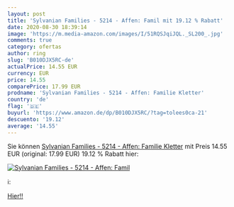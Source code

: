 ```yaml
---
layout: post
title: 'Sylvanian Families - 5214 - Affen: Famil mit 19.12 % Rabatt'
date: 2020-08-30 18:39:14
image: 'https://m.media-amazon.com/images/I/51RQSJqiJQL._SL200_.jpg'
comments: true
category: ofertas
author: ring
slug: 'B010DJX5RC-de'
actualPrice: 14.55 EUR
currency: EUR
price: 14.55
comparePrice: 17.99 EUR
prodname: 'Sylvanian Families - 5214 - Affen: Familie Kletter'
country: 'de'
flag: '🇩🇪'
buyurl: 'https://www.amazon.de/dp/B010DJX5RC/?tag=tolees0ca-21'
descuento: '19.12'
average: '14.55'
---
```


Sie können [Sylvanian Families - 5214 - Affen: Familie Kletter](https://www.amazon.de/dp/B010DJX5RC/?tag=tolees0ca-21) mit Preis 14.55 EUR (original: 17.99 EUR) 19.12 % Rabatt hier:

[![Sylvanian Families - 5214 - Affen: Famil](https://m.media-amazon.com/images/I/51RQSJqiJQL._SL200_.jpg)](https://www.amazon.de/dp/B010DJX5RC/?tag=tolees0ca-21)

ℹ️:


[Hier!!](https://www.amazon.de/dp/B010DJX5RC/?tag=tolees0ca-21)
